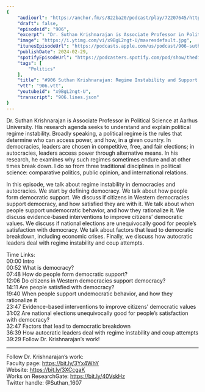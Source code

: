 ```yaml
---
{
	"audiourl": "https://anchor.fm/s/822ba20/podcast/play/72207645/https%3A%2F%2Fd3ctxlq1ktw2nl.cloudfront.net%2Fstaging%2F2023-5-16%2F62e641d5-04a5-2697-9757-97765f7011e3.m4a",
	"draft": false,
	"episodeid": "906",
	"excerpt": "Dr. Suthan Krishnarajan is Associate Professor in Political Science at Aarhus University. His research agenda seeks to understand and explain political regime instability. Broadly speaking, a political regime is the rules that determine who can access power, and how, in a given country. In democracies, leaders are chosen in competitive, free, and fair elections; in autocracies, leaders access power through alternative means. In his research, he examines why such regimes sometimes endure and at other times break down. I do so from three traditional disciplines in political science: comparative politics, public opinion, and international relations.",
	"image": "https://i.ytimg.com/vi/x9BgL2ngt-U/maxresdefault.jpg",
	"itunesEpisodeUrl": "https://podcasts.apple.com/us/podcast/906-suthan-krishnarajan-regime-instability-and/id1451347236?i=1000647577898&uo=4",
	"publishDate": 2024-02-29,
	"spotifyEpisodeUrl": "https://podcasters.spotify.com/pod/show/thedissenter/episodes/906-Suthan-Krishnarajan-Regime-Instability-and-Support-for-Democracy-and-Autocracy-e25q3qt",
	"tags": [
		"Politics"
	],
	"title": "#906 Suthan Krishnarajan: Regime Instability and Support for Democracy and Autocracy",
	"vtt": "906.vtt",
	"youtubeid": "x9BgL2ngt-U",
	"transcript": "906.lines.json"
}
---
```

Dr. Suthan Krishnarajan is Associate Professor in Political Science at Aarhus University. His research agenda seeks to understand and explain political regime instability. Broadly speaking, a political regime is the rules that determine who can access power, and how, in a given country. In democracies, leaders are chosen in competitive, free, and fair elections; in autocracies, leaders access power through alternative means. In his research, he examines why such regimes sometimes endure and at other times break down. I do so from three traditional disciplines in political science: comparative politics, public opinion, and international relations.

In this episode, we talk about regime instability in democracies and autocracies. We start by defining democracy. We talk about how people form democratic support. We discuss if citizens in Western democracies support democracy, and how satisfied they are with it. We talk about when people support undemocratic behavior, and how they rationalize it. We discuss evidence-based interventions to improve citizens’ democratic values. We discuss if national elections are unequivocally good for people’s satisfaction with democracy. We talk about factors that lead to democratic breakdown, including economic crises. Finally, we discuss how autocratic leaders deal with regime instability and coup attempts.

Time Links:  
<time>00:00</time> Intro  
<time>00:52</time> What is democracy?  
<time>07:48</time> How do people form democratic support?  
<time>12:06</time> Do citizens in Western democracies support democracy?  
<time>14:11</time> Are people satisfied with democracy?  
<time>19:40</time> When people support undemocratic behavior, and how they rationalize it  
<time>23:47</time> Evidence-based interventions to improve citizens’ democratic values  
<time>31:02</time> Are national elections unequivocally good for people’s satisfaction with democracy?  
<time>32:47</time> Factors that lead to democratic breakdown  
<time>36:39</time> How autocratic leaders deal with regime instability and coup attempts  
<time>39:29</time> Follow Dr. Krishnarajan’s work!

---

Follow Dr. Krishnarajan’s work:  
Faculty page: https://bit.ly/3Yx4WhY  
Website: https://bit.ly/3XCcgaK  
Works on ResearchGate: https://bit.ly/40VskHz  
Twitter handle: @Suthan_1607
